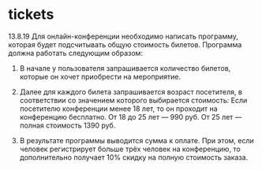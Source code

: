 # tickets
13.8.19
Для онлайн-конференции необходимо написать программу, которая будет подсчитывать общую стоимость билетов. Программа должна работать следующим образом:

1. В начале у пользователя запрашивается количество билетов, которые он хочет приобрести на мероприятие.

2. Далее для каждого билета запрашивается возраст посетителя, в соответствии со значением которого выбирается стоимость:
Если посетителю конференции менее 18 лет, то он проходит на конференцию бесплатно.
От 18 до 25 лет — 990 руб.
От 25 лет — полная стоимость 1390 руб.

3. В результате программы выводится сумма к оплате. При этом, если человек регистрирует больше трёх человек на конференцию, то дополнительно получает 10% скидку на полную стоимость заказа.
